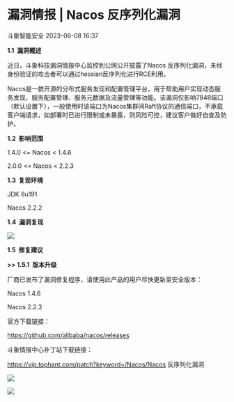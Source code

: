 #  漏洞情报 | Nacos 反序列化漏洞   
 斗象智能安全   2023-06-08 16:37  
  
**1.1  漏洞概述**  
  
  
  
  
近日，斗象科技漏洞情报中心监控到公网公开披露了Nacos 反序列化漏洞，未经身份验证的攻击者可以通过hessian反序列化进行RCE利用。  
  
Nacos是一款开源的分布式服务发现和配置管理平台，用于帮助用户实现动态服务发现、服务配置管理、服务元数据及流量管理等功能。该漏洞仅影响7848端口（默认设置下），一般使用时该端口为Nacos集群间Raft协议的通信端口，不承载客户端请求，如部署时已进行限制或未暴露，则风险可控，建议客户做好自查及防护。  
  
**1.2  影响范围**  
  
  
  
  
1.4.0 <= Nacos < 1.4.6  
  
2.0.0 <= Nacos < 2.2.3  
  
**1.3  复现环境**  
  
  
  
  
JDK 8u191  
  
Nacos 2.2.2  
  
**1.4  漏洞复现**  
  
  
  
  
![](https://mmbiz.qpic.cn/mmbiz_png/IzoUxlR3uC0gXIlThIqdhvdFJjiatib4rsKwt6gqA9xeqqnt1fzpPLmjMoqicfRMTF565ic1n1PTka7ltqialg9lAlg/640?wx_fmt=png "")  
  
**1.5  修复建议**  
  
  
  
  
**>> 1.5.1  版本升级**  
  
  
  
  
厂商已发布了漏洞修复程序，请使用此产品的用户尽快更新至安全版本：  
  
Nacos 1.4.6  
  
Nacos 2.2.3   
  
官方下载链接：  
  
https://github.com/alibaba/nacos/releases  
  
斗象情报中心补丁站下载链接：  
  
https://vip.tophant.com/patch?keyword=/Nacos/Nacos 反序列化漏洞  
  
  
  
  
  
  
  
  
  
![](https://mmbiz.qpic.cn/mmbiz_gif/IzoUxlR3uC2JN3JhnHAqW9gyCB6ytWABqTPbuvibGW8hcCQs3lWclfic4urI6cQp9p0ljjGy1WrA8BuAIoVLutiaA/640?wx_fmt=gif "")  
  
[](http://mp.weixin.qq.com/s?__biz=MzIwMjcyNzA5Mw==&mid=2247490829&idx=1&sn=033de9cd524edf003a53b59811306eb0&chksm=96db16d7a1ac9fc1a438e8567ae793c3d4e66af17ef15170aac88e5f73f70946ff1e2de5cc4b&scene=21#wechat_redirect)  
  
[](http://mp.weixin.qq.com/s?__biz=MzIwMjcyNzA5Mw==&mid=2247490504&idx=1&sn=e96af5f28fe8e43cadc87b9a5e77e5d4&chksm=96db1012a1ac9904bbb25c43e1f28a68545c60f0c4f621348320e21d0150e646106723e35d1c&scene=21#wechat_redirect)  
  
[](http://mp.weixin.qq.com/s?__biz=MzIwMjcyNzA5Mw==&mid=2247490490&idx=1&sn=fd53d0a05cfea5787c1e07c1dfb37520&chksm=96db1060a1ac99762bcce2b9c902d25d274201fa3887ba11c2a0a74d49aff5f3208f3c4e96a2&scene=21#wechat_redirect)  
  
![](https://mmbiz.qpic.cn/mmbiz_gif/IzoUxlR3uC3VT5T84OIlPJSPEtehpb7k1LNWlE9NP18iaO9ZFv3JgFMEk5KictJl6DqsHB5w6HYdOqAMOVFNeTUg/640?wx_fmt=gif "")  
  

